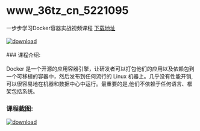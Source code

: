 # www_36tz_cn_5221095
一步步学习Docker容器实战视频课程
[下载地址](http://www.36tz.cn/article/5221095 "下载地址")
<br/></br>[![download](http://36tz.cn/muke_img/2021_09_1-30-300x180.png "下载地址")](http://www.36tz.cn/article/5221095 "下载地址")
<br/></br>### 课程介绍:<br/></br>Docker 是一个开源的应用容器引擎，让研发者可以打包他们的应用以及依赖包到一个可移植的容器中，然后发布到任何流行的 Linux 机器上。几乎没有性能开销,可以很容易地在机器和数据中心中运行。最重要的是,他们不依赖于任何语言、框架包括系统。

### 课程截图:
[![download](http://36tz.cn/muke_img/2021_09_2-27.png "下载地址")](http://www.36tz.cn/article/5221095 "下载地址")
